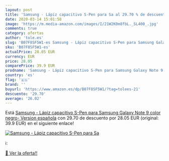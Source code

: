```yaml
---
layout: post
title: 'Samsung - Lápiz capacitivo S-Pen para Sa al 29.70 % de descuento'
date: 2020-03-14 15:01:58
image: 'https://m.media-amazon.com/images/I/21W2K0m8fbL._SL400_.jpg'
comments: true
category: ofertas
author: 'tole.es'
slug: 'B07F8SF5W1-es Samsung - Lápiz capacitivo S-Pen para Samsung Galaxy Note...'
sku: 'B07F8SF5W1-es'
actualPrice: 28.05 EUR
currency: EUR
price: 28.05
comparePrice: 39.9 EUR
prodname: 'Samsung - Lápiz capacitivo S-Pen para Samsung Galaxy Note 9  color negro- Version española'
country: 'es'
flag: '🇪🇸'
brand: ''
buyurl: 'https://www.amazon.es/dp/B07F8SF5W1/?tag=tolees-21'
descuento: '29.70'
average: '26.02'
---
```


Está [Samsung - Lápiz capacitivo S-Pen para Samsung Galaxy Note 9  color negro- Version española](https://www.amazon.es/dp/B07F8SF5W1/?tag=tolees-21) con 29.70 de descuento por 28.05 EUR (original: 39.9 EUR) en el siguiente enlace!

[![Samsung - Lápiz capacitivo S-Pen para Sa](https://m.media-amazon.com/images/I/21W2K0m8fbL._SL400_.jpg)](https://www.amazon.es/dp/B07F8SF5W1/?tag=tolees-21)

ℹ️:


[🛒 Ver la oferta!!](https://www.amazon.es/dp/B07F8SF5W1/?tag=tolees-21)
